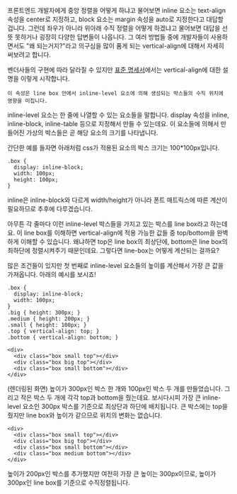 프론트엔드 개발자에게 중앙 정렬을 어떻게 하냐고 물어보면 inline 요소는 text-align 속성을 center로 지정하고, block 요소는 margin 속성을 auto로 지정한다고 대답할 겁니다.
그런데 좌우가 아니라 위아래 수직 정렬을 어떻게 하겠냐고 물어보면 대답을 선뜻 못하거나 굉장히 다양한 답변들이 나옵니다.
그 여러 방법들 중에 개발자들이 사용하면서도 "왜 되는거지?"라고 의구심을 많이 품게 되는 vertical-align에 대해서 자세히 써보려고 합니다.

벤더사들의 구현에 따라 달라질 수 있지만 [표준 명세서](https://www.w3.org/TR/CSS2/visudet.html#propdef-vertical-align)에서는 vertical-align에 대한 설명을 이렇게 시작합니다.

```
이 속성은 line box 안에서 inline-level 요소에 의해 생성되는 박스들의 수직 위치에 영향을 미칩니다.
```

inline-level 요소는 한 줄에 나열할 수 있는 요소들을 말합니다.
display 속성을 inline, inline-block, inline-table 등으로 지정해서 만들 수 있는데요.
이 요소들에 의해서 만들어진 가상의 박스들은 곧 해당 요소의 크기를 나타냅니다.

간단한 예를 들자면 아래처럼 css가 적용된 요소의 박스 크기는 100\*100px입니다.
```
.box {
  display: inline-block;
  width: 100px;
  height: 100px;
}
```
inline은 inline-block와 다르게 width/height가 아니라 폰트 매트릭스에 따른 계산이 필요하므로 추후에 다루겠습니다.

아무튼 각 줄마다 이런 inline-level 박스들을 가지고 있는 박스를 line box라고 하는데요.
이 line box를 이해하면 vertical-align에 적용 가능한 값들 중 top/bottom을 완벽하게 이해할 수 있습니다.
왜냐하면 top은 line box의 최상단에, bottom은 line box의 최하단에 정렬시켜주기 때문인데요.
그렇다면 line-box는 어떻게 계산되는 걸까요?

많은 조건들이 있지만 첫 번째로 inline-level 요소들의 높이를 계산해서 가장 큰 값을 가져옵니다.
아래의 예시를 보시죠!
```
.box {
  display: inline-block;
  width: 100px;
}
.big { height: 300px; }
.medium { height: 200px; }
.small { height: 100px; }
.top { vertical-align: top; }
.bottom { vertical-align: bottom; }
```
```
<div>
  <div class="box small top"></div>
  <div class="box big top"></div>
  <div class="box small bottom"></div>
</div>
```
(렌더링된 화면)
높이가 300px인 박스 한 개와 100px인 박스 두 개를 만들었습니다.
그리고 작은 박스 두 개에 각각 top과 bottom을 줬는데요.
보시다시피 가장 큰 inline-level 요소인 300px 박스를 기준으로 최상단과 하단에 배치됩니다.
큰 박스에는 top을 줬지만 line box와 높이가 같으므로 위치의 변화는 없습니다.

```
<div>
  <div class="box small top"></div>
  <div class="box big top"></div>
  <div class="box small bottom"></div>
  <div class="box medium bottom"></div>
</div>
```
높이가 200px인 박스를 추가했지만 여전히 가장 큰 높이는 300px이므로, 높이가 300px인 line box를 기준으로 수직정렬됩니다.
